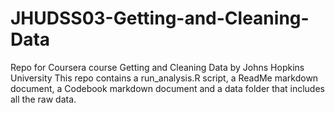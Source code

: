 # JHUDSS03-Getting-and-Cleaning-Data
Repo for Coursera course Getting and Cleaning Data by Johns Hopkins University
This repo contains a run_analysis.R script, a ReadMe markdown document, a Codebook markdown document and a data folder that includes all the raw data.
